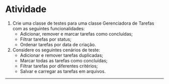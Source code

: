 # Atividade 

1. Crie uma classe de testes para uma classe Gerenciadora de Tarefas com as seguintes funcionalidades:
	* Adicionar, remover e marcar tarefas como concluídas;
	* Filtrar tarefas por status;
	* Ordenar tarefas por data de criação.
2. Considere os seguintes cenários de teste:
	* Adicionar e remover tarefas duplicadas;
	* Marcar todas as tarefas como concluídas;
	* Filtrar tarefas por diferentes critérios;
	* Salvar e carregar as tarefas em arquivos.

---
## 
